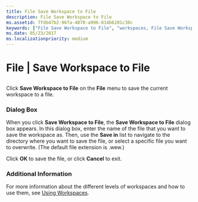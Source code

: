```yaml
---
title: File Save Workspace to File
description: File Save Workspace to File
ms.assetid: 7fdb47b2-96fa-4070-a996-814b6201c30c
keywords: ["File Save Workspace to File", "workspaces, File Save Workspace to File"]
ms.date: 05/23/2017
ms.localizationpriority: medium
---
```


# File | Save Workspace to File


## <span id="ddk_file_save_workspace_to_file_dbg"></span><span id="DDK_FILE_SAVE_WORKSPACE_TO_FILE_DBG"></span>


Click **Save Workspace to File** on the **File** menu to save the current workspace to a file.

### <span id="dialog_box"></span><span id="DIALOG_BOX"></span>Dialog Box

When you click **Save Workspace to File**, the **Save Workspace to File** dialog box appears. In this dialog box, enter the name of the file that you want to save the workspace as. Then, use the **Save in** list to navigate to the directory where you want to save the file, or select a specific file you want to overwrite. (The default file extension is .wew.)

Click **OK** to save the file, or click **Cancel** to exit.

### <span id="additional_information"></span><span id="ADDITIONAL_INFORMATION"></span>Additional Information

For more information about the different levels of workspaces and how to use them, see [Using Workspaces](using-workspaces.md).

 

 





